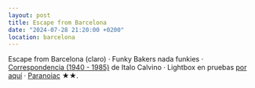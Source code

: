 ```yaml
---
layout: post
title: Escape from Barcelona
date: "2024-07-28 21:20:00 +0200"
location: barcelona
---
```


Escape from Barcelona (claro) &middot; Funky Bakers nada funkies &middot; [Correspondencia (1940 - 1985)](https://www.siruela.com/catalogo.php?id_libro=2044&completa=S&titulo=correspondencia-1940-1985&autor=italo-calvino) de Italo Calvino &middot; Lightbox en pruebas [por aquí](/2024/07/10/Mataro) &middot; [Paranoiac](https://letterboxd.com/javier/film/paranoiac) ★★.
